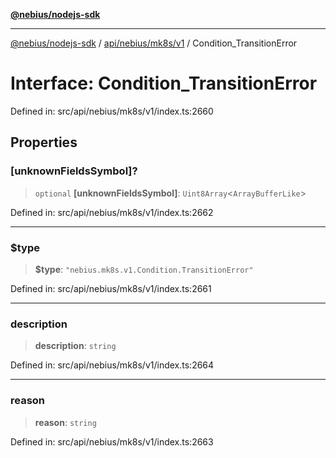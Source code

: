 [**@nebius/nodejs-sdk**](../../../../../README.md)

***

[@nebius/nodejs-sdk](../../../../../README.md) / [api/nebius/mk8s/v1](../README.md) / Condition\_TransitionError

# Interface: Condition\_TransitionError

Defined in: src/api/nebius/mk8s/v1/index.ts:2660

## Properties

### \[unknownFieldsSymbol\]?

> `optional` **\[unknownFieldsSymbol\]**: `Uint8Array`\<`ArrayBufferLike`\>

Defined in: src/api/nebius/mk8s/v1/index.ts:2662

***

### $type

> **$type**: `"nebius.mk8s.v1.Condition.TransitionError"`

Defined in: src/api/nebius/mk8s/v1/index.ts:2661

***

### description

> **description**: `string`

Defined in: src/api/nebius/mk8s/v1/index.ts:2664

***

### reason

> **reason**: `string`

Defined in: src/api/nebius/mk8s/v1/index.ts:2663
